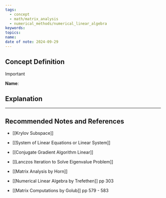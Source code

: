 ```yaml
---
tags:
  - concept
  - math/matrix_analysis
  - numerical_methods/numerical_linear_algebra
keywords: 
topics: 
name: 
date of note: 2024-09-29
---
```


## Concept Definition

>[!important]
>**Name**: 



## Explanation





-----------
##  Recommended Notes and References


- [[Krylov Subspace]]
- [[System of Linear Equations or Linear System]]

- [[Conjugate Gradient Algorithm Linear]]
- [[Lanczos Iteration to Solve Eigenvalue Problem]]


- [[Matrix Analysis by Horn]]
- [[Numerical Linear Algebra by Trefethen]] pp 303
- [[Matrix Computations by Golub]] pp 579 - 583